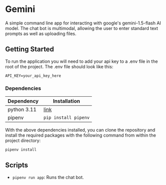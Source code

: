 # Gemini

A simple command line app for interacting with google's gemini-1.5-flash AI
model. The chat bot is multimodal, allowing the user to enter standard text
prompts as well as uploading files.

## Getting Started

To run the application you will need to add your api key to a .env file in the
root of the project. The .env file should look like this:

```
API_KEY=your_api_key_here
```

### Dependencies

| Dependency   | Installation                |
| ------------ | --------------------------- |
| python 3.11  | [link](https://example.com) |
| pipenv       | `pip install pipenv`        |

With the above dependencies installed, you can clone the repository and install
the required packages with the following command from within the project
directory:

```bash
pipenv install
```

## Scripts

- `pipenv run app`: Runs the chat bot.
